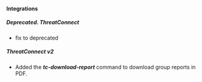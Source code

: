 
#### Integrations
##### Deprecated. ThreatConnect
- fix to deprecated
##### ThreatConnect v2
- Added the ***tc-download-report*** command to download group reports in PDF.
